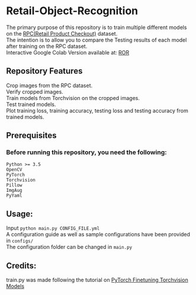 # Retail-Object-Recognition
The primary purpose of this repository is to train multiple different models on the [RPC(Retail Product Checkout)](https://rpc-dataset.github.io/) dataset.\
The intention is to allow you to compare the Testing results of each model after training on the RPC dataset.\
Interactive Google Colab Version available at: [ROR](https://colab.research.google.com/drive/1LS9oUxVPts0rza-HT5aAGbUCATTnn9Mh?usp=sharing)

## Repository Features 
  Crop images from the RPC dataset.\
  Verify cropped images.\
  Train models from Torchvision on the cropped images.\
  Test trained models.\
  Plot training loss, training accuracy, testing loss and testing accuracy from trained models.

## Prerequisites
  ### Before running this repository, you need the following:
    Python >= 3.5
    OpenCV
    PyTorch
    Torchvision
    Pillow
    ImgAug
    PyYaml
    
## Usage:
  Input `python main.py CONFIG_FILE.yml`\
  A configuration guide as well as sample configurations have been provided in `configs/`\
  The configuration folder can be changed in `main.py`

## Credits:
  train.py was made following the tutorial on [PyTorch Finetuning Torchvision Models](https://pytorch.org/tutorials/beginner/finetuning_torchvision_models_tutorial.html)
